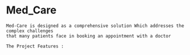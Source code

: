 # Med_Care
	Med-Care is designed as a comprehensive solution Which addresses the complex challenges
	that many patients face in booking an appointment with a doctor
	
	The Project Features :
	
